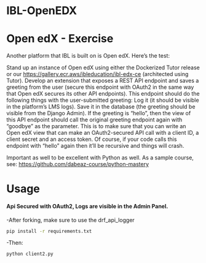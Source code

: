# IBL-OpenEDX

# Open edX - Exercise
Another platform that IBL is built on is Open edX. Here’s the test:

Stand up an instance of Open edX using either the Dockerized Tutor release or our https://gallery.ecr.aws/ibleducation/ibl-edx-ce (architected using Tutor).
Develop an extension that exposes a REST API endpoint and saves a greeting from the user (secure this endpoint with OAuth2 in the same way that Open edX secures its other API endpoints). This endpoint should do the following things with the user-submitted greeting:
Log it (it should be visible in the platform’s LMS logs).
Save it in the database (the greeting should be visible from the Django Admin).
If the greeting is “hello”, then the view of this API endpoint should call the original greeting endpoint again with “goodbye” as the parameter. This is to make sure that you can write an Open edX view that can make an OAuth2-secured API call with a client ID, a client secret and an access token. Of course, if your code calls this endpoint with “hello” again then it’ll be recursive and things will crash.

Important as well to be excellent with Python as well. As a sample course, see: https://github.com/dabeaz-course/python-mastery

# Usage
#### Api Secured with OAuth2, Logs are visible in the Admin Panel.
-After forking, make sure to use the drf_api_logger 
```bash
pip install -r requirements.txt
```
-Then:
```bash
python client2.py
```
